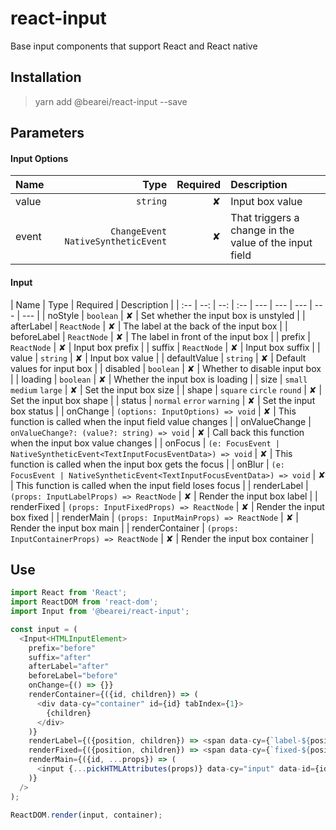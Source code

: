 # react-input

Base input components that support React and React native

## Installation

> yarn add @bearei/react-input --save

## Parameters

#### Input Options

| Name | Type | Required | Description |
| :-- | --: | --: | :-- |
| value | `string` | ✘ | Input box value |
| event | `ChangeEvent` `NativeSyntheticEvent` | ✘ | That triggers a change in the value of the input field |

#### Input

| Name | Type | Required | Description |
| :-- | --: | --: | :-- | --- | --- | --- | --- | --- |
| noStyle | `boolean` | ✘ | Set whether the input box is unstyled |
| afterLabel | `ReactNode` | ✘ | The label at the back of the input box |
| beforeLabel | `ReactNode` | ✘ | The label in front of the input box |
| prefix | `ReactNode` | ✘ | Input box prefix |
| suffix | `ReactNode` | ✘ | Input box suffix |
| value | `string` | ✘ | Input box value |
| defaultValue | `string` | ✘ | Default values for input box |
| disabled | `boolean` | ✘ | Whether to disable input box |
| loading | `boolean` | ✘ | Whether the input box is loading |
| size | `small` `medium` `large` | ✘ | Set the input box size |
| shape | `square` `circle` `round` | ✘ | Set the input box shape |
| status | `normal` `error` `warning` | ✘ | Set the input box status |
| onChange | `(options: InputOptions) => void` | ✘ | This function is called when the input field value changes |
| onValueChange | `onValueChange?: (value?: string) => void` | ✘ | Call back this function when the input box value changes |
| onFocus | `(e: FocusEvent | NativeSyntheticEvent<TextInputFocusEventData>) => void` | ✘ | This function is called when the input box gets the focus |
| onBlur | `(e: FocusEvent | NativeSyntheticEvent<TextInputFocusEventData>) => void` | ✘ | This function is called when the input field loses focus |
| renderLabel | `(props: InputLabelProps) => ReactNode` | ✘ | Render the input box label |  | renderFixed | `(props: InputFixedProps) => ReactNode` | ✘ | Render the input box fixed |
| renderMain | `(props: InputMainProps) => ReactNode` | ✘ | Render the input box main |  | renderContainer | `(props: InputContainerProps) => ReactNode` | ✘ | Render the input box container |

## Use

```typescript
import React from 'React';
import ReactDOM from 'react-dom';
import Input from '@bearei/react-input';

const input = (
  <Input<HTMLInputElement>
    prefix="before"
    suffix="after"
    afterLabel="after"
    beforeLabel="before"
    onChange={() => {}}
    renderContainer={({id, children}) => (
      <div data-cy="container" id={id} tabIndex={1}>
        {children}
      </div>
    )}
    renderLabel={({position, children}) => <span data-cy={`label-${position}`}>{children}</span>}
    renderFixed={({position, children}) => <span data-cy={`fixed-${position}`}>{children}</span>}
    renderMain={({id, ...props}) => (
      <input {...pickHTMLAttributes(props)} data-cy="input" data-id={id} />
    )}
  />
);

ReactDOM.render(input, container);
```
